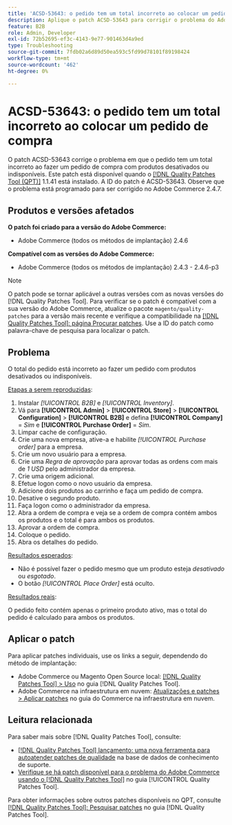 ```yaml
---
title: 'ACSD-53643: o pedido tem um total incorreto ao colocar um pedido de compra'
description: Aplique o patch ACSD-53643 para corrigir o problema do Adobe Commerce em que o pedido tem um total incorreto ao fazer um pedido com produtos desativados ou indisponíveis.
feature: B2B
role: Admin, Developer
exl-id: 72b52695-ef3c-4143-9e77-901463d4a9ed
type: Troubleshooting
source-git-commit: 7fdb02a6d89d50ea593c5fd99d78101f89198424
workflow-type: tm+mt
source-wordcount: '462'
ht-degree: 0%

---
```


# ACSD-53643: o pedido tem um total incorreto ao colocar um pedido de compra

O patch ACSD-53643 corrige o problema em que o pedido tem um total incorreto ao fazer um pedido de compra com produtos desativados ou indisponíveis. Este patch está disponível quando o [[!DNL Quality Patches Tool (QPT)]](https://experienceleague.adobe.com/pt-br/docs/commerce-operations/tools/quality-patches-tool/quality-patches-tool-to-self-serve-quality-patches) 1.1.41 está instalado. A ID do patch é ACSD-53643. Observe que o problema está programado para ser corrigido no Adobe Commerce 2.4.7.

## Produtos e versões afetados

**O patch foi criado para a versão do Adobe Commerce:**

* Adobe Commerce (todos os métodos de implantação) 2.4.6

**Compatível com as versões do Adobe Commerce:**

* Adobe Commerce (todos os métodos de implantação) 2.4.3 - 2.4.6-p3

>[!NOTE]
>
>O patch pode se tornar aplicável a outras versões com as novas versões do [!DNL Quality Patches Tool]. Para verificar se o patch é compatível com a sua versão do Adobe Commerce, atualize o pacote `magento/quality-patches` para a versão mais recente e verifique a compatibilidade na [[!DNL Quality Patches Tool]: página Procurar patches](https://experienceleague.adobe.com/tools/commerce-quality-patches/index.html?lang=pt-BR). Use a ID do patch como palavra-chave de pesquisa para localizar o patch.

## Problema

O total do pedido está incorreto ao fazer um pedido com produtos desativados ou indisponíveis.

<u>Etapas a serem reproduzidas</u>:

1. Instalar *[!UICONTROL B2B]* e *[!UICONTROL Inventory]*.
1. Vá para **[!UICONTROL Admin]** > **[!UICONTROL Store]** > **[!UICONTROL Configuration]** > **[!UICONTROL B2B]** e defina **[!UICONTROL Company]** = *Sim* e **[!UICONTROL Purchase Order]** = *Sim*.
1. Limpar cache de configuração.
1. Crie uma nova empresa, ative-a e habilite *[!UICONTROL Purchase order]* para a empresa.
1. Crie um novo usuário para a empresa.
1. Crie uma *Regra de aprovação* para aprovar todas as ordens com mais de *1 USD* pelo administrador da empresa.
1. Crie uma origem adicional.
1. Efetue logon como o novo usuário da empresa.
1. Adicione dois produtos ao carrinho e faça um pedido de compra.
1. Desative o segundo produto.
1. Faça logon como o administrador da empresa.
1. Abra a ordem de compra e veja se a ordem de compra contém ambos os produtos e o total é para ambos os produtos.
1. Aprovar a ordem de compra.
1. Coloque o pedido.
1. Abra os detalhes do pedido.

<u>Resultados esperados</u>:

* Não é possível fazer o pedido mesmo que um produto esteja *desativado* ou *esgotado*.
* O botão *[!UICONTROL Place Order]* está oculto.

<u>Resultados reais</u>:

O pedido feito contém apenas o primeiro produto ativo, mas o total do pedido é calculado para ambos os produtos.

## Aplicar o patch

Para aplicar patches individuais, use os links a seguir, dependendo do método de implantação:

* Adobe Commerce ou Magento Open Source local: [[!DNL Quality Patches Tool] > Uso](/help/tools/quality-patches-tool/usage.md) no guia [!DNL Quality Patches Tool].
* Adobe Commerce na infraestrutura em nuvem: [Atualizações e patches > Aplicar patches](https://experienceleague.adobe.com/docs/commerce-cloud-service/user-guide/develop/upgrade/apply-patches.html?lang=pt-BR) no guia do Commerce na infraestrutura em nuvem.

## Leitura relacionada

Para saber mais sobre [!DNL Quality Patches Tool], consulte:

* [[!DNL Quality Patches Tool] lançamento: uma nova ferramenta para autoatender patches de qualidade](https://experienceleague.adobe.com/pt-br/docs/commerce-operations/tools/quality-patches-tool/quality-patches-tool-to-self-serve-quality-patches) na base de dados de conhecimento de suporte.
* [Verifique se há patch disponível para o problema do Adobe Commerce usando o  [!DNL Quality Patches Tool]](/help/tools/quality-patches-tool/patches-available-in-qpt/check-patch-for-magento-issue-with-magento-quality-patches.md) no guia [!UICONTROL Quality Patches Tool].


Para obter informações sobre outros patches disponíveis no QPT, consulte [[!DNL Quality Patches Tool]: Pesquisar patches](https://experienceleague.adobe.com/tools/commerce-quality-patches/index.html?lang=pt-BR) no guia [!DNL Quality Patches Tool].
